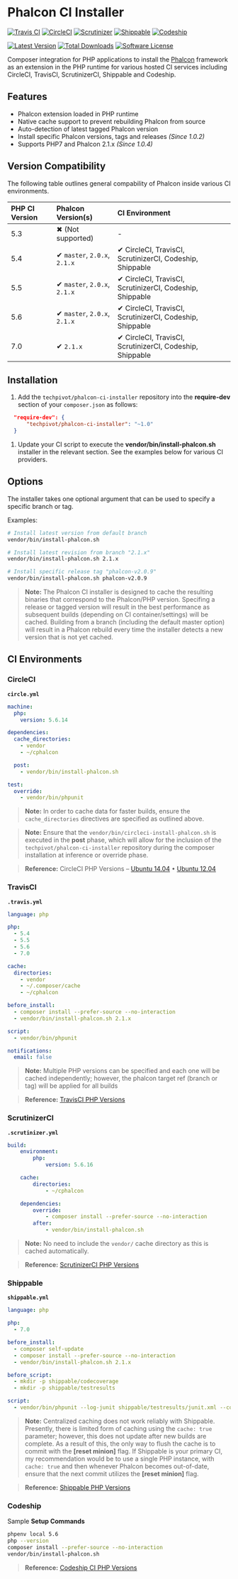# Phalcon CI Installer

[![Travis CI](https://img.shields.io/travis/techpivot/phalcon-ci-installer/master.svg?label=travisci&style=flat-square)](https://travis-ci.org/techpivot/phalcon-ci-installer)
[![CircleCI](https://img.shields.io/circleci/token/e0f3c984c936d88ad20ca9db4112f032d27930af/project/techpivot/phalcon-ci-installer/master.svg?label=circleci&style=flat-square)](https://circleci.com/gh/techpivot/phalcon-ci-installer)
[![Scrutinizer](https://img.shields.io/scrutinizer/build/g/filp/whoops.svg?label=scrutinizer&style=flat-square)](https://scrutinizer-ci.com/g/techpivot/phalcon-ci-installer/)
[![Shippable](https://img.shields.io/shippable/561c5b621895ca44741d44c7.svg?style=flat-square)](https://app.shippable.com/projects/56204d941895ca44741e1583)
[![Codeship](https://codeship.com/projects/d6305600-55cf-0133-0a31-0ebfbd542ed0/status?branch=master)](https://codeship.com/projects/109153)

[![Latest Version](https://img.shields.io/packagist/v/techpivot/phalcon-ci-installer.svg?style=flat-square)](https://packagist.org/packages/techpivot/phalcon-ci-installer)
[![Total Downloads](https://img.shields.io/packagist/dt/techpivot/phalcon-ci-installer.svg?style=flat-square)](https://packagist.org/packages/techpivot/phalcon-ci-installer)
[![Software License](https://img.shields.io/badge/license-MIT-blue.svg?style=flat-square)](https://raw.githubusercontent.com/techpivot/phalcon-ci-installer/master/LICENSE)


Composer integration for PHP applications to install the [Phalcon](https://phalconphp.com) framework as an extension in the PHP runtime for various hosted CI services including CircleCI, TravisCI, ScrutinizerCI, Shippable and Codeship.


## Features
* Phalcon extension loaded in PHP runtime
* Native cache support to prevent rebuilding Phalcon from source
* Auto-detection of latest tagged Phalcon version
* Install specific Phalcon versions, tags and releases _(Since 1.0.2)_
* Supports PHP7 and Phalcon 2.1.x _(Since 1.0.4)_


## Version Compatibility

The following table outlines general compability of Phalcon inside various CI environments. 

| PHP CI Version | Phalcon Version(s) | CI Environment |
|:---------------|:-------------------|:---------------|
| 5.3            | ✖   (Not supported)            | - |
| 5.4            | ✔   `master`, `2.0.x`, `2.1.x` | ✔ CircleCI, TravisCI, ScrutinizerCI, Codeship, Shippable |
| 5.5            | ✔   `master`, `2.0.x`, `2.1.x` | ✔ CircleCI, TravisCI, ScrutinizerCI, Codeship, Shippable |
| 5.6            | ✔   `master`, `2.0.x`, `2.1.x` | ✔ CircleCI, TravisCI, ScrutinizerCI, Codeship, Shippable |
| 7.0            | ✔   `2.1.x`                    | ✔ CircleCI, TravisCI, ScrutinizerCI, Codeship, Shippable |


## Installation

1. Add the `techpivot/phalcon-ci-installer` repository into the **require-dev** section of your `composer.json` as follows:

  ```json
    "require-dev": {
        "techpivot/phalcon-ci-installer": "~1.0"
    }
  ```
1. Update your CI script to execute the **vendor/bin/install-phalcon.sh** installer in the 
relevant section. See the examples below for various CI providers.


## Options

The installer takes one optional argument that can be used to specify a specific branch or tag.

Examples:

```bash
# Install latest version from default branch
vendor/bin/install-phalcon.sh

# Install latest revision from branch "2.1.x"
vendor/bin/install-phalcon.sh 2.1.x

# Install specific release tag "phalcon-v2.0.9"
vendor/bin/install-phalcon.sh phalcon-v2.0.9
```

> **Note:** The Phalcon CI installer is designed to cache the resulting binaries that correspond to the Phalcon/PHP version. 
Specifing a release or tagged version will result in the best performance as subsequent builds (depending on CI 
container/settings)  will be cached. Building from a branch (including the default master option) will result in a 
Phalcon rebuild every time the installer detects a new version that is not yet cached.


## CI Environments


### CircleCI

**`circle.yml`**
```yml
machine:
  php:
    version: 5.6.14

dependencies:
  cache_directories:
    - vendor
    - ~/cphalcon

  post:
    - vendor/bin/install-phalcon.sh

test:
  override:
    - vendor/bin/phpunit
```

> **Note:** In order to cache data for faster builds, ensure the `cache_directories` directives are specified as outlined above.

<!-- -->
> **Note:** Ensure that the `vendor/bin/circleci-install-phalcon.sh` is executed in the **post** phase, which will allow for the inclusion of the `techpivot/phalcon-ci-installer` repository during the composer installation at inference or override phase.

<!-- -->
> **Reference:** CircleCI PHP Versions – [Ubuntu 14.04](https://circleci.com/docs/build-image-trusty/#php) • [Ubuntu 12.04](https://circleci.com/docs/build-image-precise/#php)


### TravisCI

**`.travis.yml`**
```yml
language: php

php:
  - 5.4
  - 5.5
  - 5.6
  - 7.0

cache:
  directories:
    - vendor
    - ~/.composer/cache
    - ~/cphalcon

before_install:
  - composer install --prefer-source --no-interaction
  - vendor/bin/install-phalcon.sh 2.1.x

script:
  - vendor/bin/phpunit

notifications:
  email: false
```

> **Note:** Multiple PHP versions can be specified and each one will be cached independently; however, the phalcon target ref (branch or tag) will be applied for all builds

<!-- -->
> **Reference:** [TravisCI PHP Versions](https://docs.travis-ci.com/user/languages/php#Choosing-PHP-versions-to-test-against)


### ScrutinizerCI

**`.scrutinizer.yml`**
```yml
build:
    environment:
        php:
            version: 5.6.16

    cache:
        directories:
            - ~/cphalcon

    dependencies:
        override:
            - composer install --prefer-source --no-interaction
        after: 
            - vendor/bin/install-phalcon.sh
```

> **Note:** No need to include the `vendor/` cache directory as this is cached automatically.

<!-- -->
> **Reference:** [ScrutinizerCI PHP Versions](https://scrutinizer-ci.com/docs/configuration/build#php)


### Shippable

**`shippable.yml`**
```yml
language: php

php:
  - 7.0

before_install:
  - composer self-update
  - composer install --prefer-source --no-interaction
  - vendor/bin/install-phalcon.sh 2.1.x

before_script:
  - mkdir -p shippable/codecoverage
  - mkdir -p shippable/testresults

script:
  - vendor/bin/phpunit --log-junit shippable/testresults/junit.xml --coverage-xml shippable/codecoverage
```

> **Note:** Centralized caching does not work reliably with Shippable. Presently, there is limited form of caching using the `cache: true`
parameter; however, this does not update after new builds are complete. As a result of this, the only way to flush
the cache is to commit with the **[reset minion]** flag. If Shippable is your primary CI, my recommendation
would be to use a single PHP instance, with `cache: true` and then whenever Phalcon becomes out-of-date, ensure
that the next commit utilizes the **[reset minion]** flag.

<!-- -->
> **Reference:** [Shippable PHP Versions](http://docs.shippable.com/ci_languages/#php)


### Codeship
Sample **Setup Commands**

```bash
phpenv local 5.6
php --version
composer install --prefer-source --no-interaction
vendor/bin/install-phalcon.sh
```

> **Reference:** [Codeship CI PHP Versions](https://codeship.com/documentation/languages/php/#versions)
